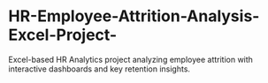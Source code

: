 # HR-Employee-Attrition-Analysis-Excel-Project-
Excel-based HR Analytics project analyzing employee attrition with interactive dashboards and key retention insights.
